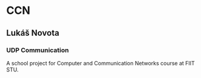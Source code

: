 # CCN 
## Lukáš Novota
### UDP Communication

A school project for Computer and Communication Networks course at FIIT STU.
